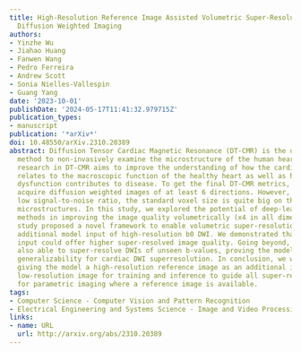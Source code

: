 ```yaml
---
title: High-Resolution Reference Image Assisted Volumetric Super-Resolution of Cardiac
  Diffusion Weighted Imaging
authors:
- Yinzhe Wu
- Jiahao Huang
- Fanwen Wang
- Pedro Ferreira
- Andrew Scott
- Sonia Nielles-Vallespin
- Guang Yang
date: '2023-10-01'
publishDate: '2024-05-17T11:41:32.979715Z'
publication_types:
- manuscript
publication: '*arXiv*'
doi: 10.48550/arXiv.2310.20389
abstract: Diffusion Tensor Cardiac Magnetic Resonance (DT-CMR) is the only in vivo
  method to non-invasively examine the microstructure of the human heart. Current
  research in DT-CMR aims to improve the understanding of how the cardiac microstructure
  relates to the macroscopic function of the healthy heart as well as how microstructural
  dysfunction contributes to disease. To get the final DT-CMR metrics, we need to
  acquire diffusion weighted images of at least 6 directions. However, due to DWI's
  low signal-to-noise ratio, the standard voxel size is quite big on the scale for
  microstructures. In this study, we explored the potential of deep-learning-based
  methods in improving the image quality volumetrically (x4 in all dimensions). This
  study proposed a novel framework to enable volumetric super-resolution, with an
  additional model input of high-resolution b0 DWI. We demonstrated that the additional
  input could offer higher super-resolved image quality. Going beyond, the model is
  also able to super-resolve DWIs of unseen b-values, proving the model framework's
  generalizability for cardiac DWI superresolution. In conclusion, we would then recommend
  giving the model a high-resolution reference image as an additional input to the
  low-resolution image for training and inference to guide all super-resolution frameworks
  for parametric imaging where a reference image is available.
tags:
- Computer Science - Computer Vision and Pattern Recognition
- Electrical Engineering and Systems Science - Image and Video Processing
links:
- name: URL
  url: http://arxiv.org/abs/2310.20389
---
```

